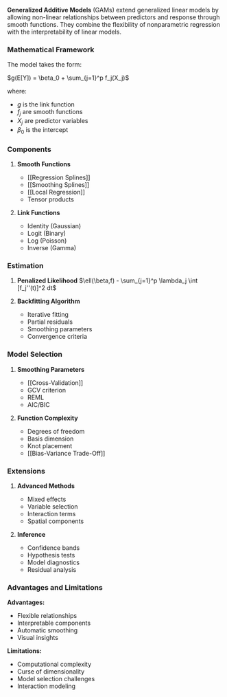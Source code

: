 **Generalized Additive Models** (GAMs) extend generalized linear models by allowing non-linear relationships between predictors and response through smooth functions. They combine the flexibility of nonparametric regression with the interpretability of linear models.

### Mathematical Framework
The model takes the form:

$g(E[Y]) = \beta_0 + \sum_{j=1}^p f_j(X_j)$

where:
- $g$ is the link function
- $f_j$ are smooth functions
- $X_j$ are predictor variables
- $\beta_0$ is the intercept

### Components
1. **Smooth Functions**
   - [[Regression Splines]]
   - [[Smoothing Splines]]
   - [[Local Regression]]
   - Tensor products

2. **Link Functions**
   - Identity (Gaussian)
   - Logit (Binary)
   - Log (Poisson)
   - Inverse (Gamma)

### Estimation
1. **Penalized Likelihood**
   $\ell(\beta,f) - \sum_{j=1}^p \lambda_j \int [f_j''(t)]^2 dt$

2. **Backfitting Algorithm**
   - Iterative fitting
   - Partial residuals
   - Smoothing parameters
   - Convergence criteria

### Model Selection
1. **Smoothing Parameters**
   - [[Cross-Validation]]
   - GCV criterion
   - REML
   - AIC/BIC

2. **Function Complexity**
   - Degrees of freedom
   - Basis dimension
   - Knot placement
   - [[Bias-Variance Trade-Off]]

### Extensions
1. **Advanced Methods**
   - Mixed effects
   - Variable selection
   - Interaction terms
   - Spatial components

2. **Inference**
   - Confidence bands
   - Hypothesis tests
   - Model diagnostics
   - Residual analysis

### Advantages and Limitations
**Advantages:**
- Flexible relationships
- Interpretable components
- Automatic smoothing
- Visual insights

**Limitations:**
- Computational complexity
- Curse of dimensionality
- Model selection challenges
- Interaction modeling
